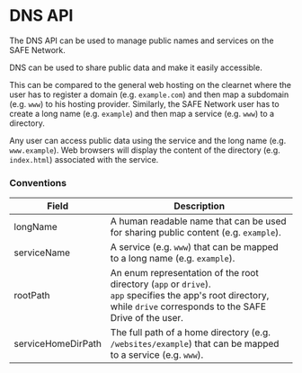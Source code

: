 # DNS API

The DNS API can be used to manage public names and services on the SAFE Network.

DNS can be used to share public data and make it easily accessible.

This can be compared to the general web hosting on the clearnet where the user has to register a domain (e.g. `example.com`) and then map a subdomain (e.g. `www`) to his hosting provider. Similarly, the SAFE Network user has to create a long name (e.g. `example`) and then map a service (e.g. `www`) to a directory.

Any user can access public data using the service and the long name (e.g. `www.example`). Web browsers will display the content of the directory (e.g. `index.html`) associated with the service.

### Conventions

| Field | Description |
| --- | --- |
| longName | A human readable name that can be used for sharing public content (e.g. `example`). |
| serviceName | A service (e.g. `www`) that can be mapped to a long name (e.g. `example`). |
| rootPath | An enum representation of the root directory (`app` or `drive`).<br> `app` specifies the app's root directory, while `drive` corresponds to the SAFE Drive of the user. |
| serviceHomeDirPath | The full path of a home directory (e.g. `/websites/example`) that can be mapped to a service (e.g. `www`). |
